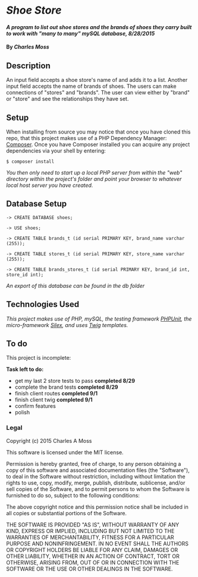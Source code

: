 # _Shoe Store_

#### _A program to list out shoe stores and the brands of shoes they carry built to work with "many to many" mySQL database, 8/28/2015_

#### By _**Charles Moss**_

## Description

An input field accepts a shoe store's name of and adds it to a list. Another input field accepts the name of brands of shoes. The users can make connections of "stores" and "brands". The user can view either by "brand" or "store" and see the relationships they have set.  

## Setup
When installing from source you may notice that once you have cloned this repo, that this project makes use of a PHP Dependency Manager: [Composer](https://github.com/composer/composer). Once you have Composer installed you can acquire any project dependencies via your shell by entering:

```
$ composer install
```

_You then only need to start up a local PHP server from within the "web" directory within the project's folder and point your browser to whatever local host server you have created._

## Database Setup

```
-> CREATE DATABASE shoes;

-> USE shoes;

-> CREATE TABLE brands_t (id serial PRIMARY KEY, brand_name varchar (255));

-> CREATE TABLE stores_t (id serial PRIMARY KEY, store_name varchar (255));

-> CREATE TABLE brands_stores_t (id serial PRIMARY KEY, brand_id int, store_id int);

```

_An export of this database can be found in the db folder_

## Technologies Used
_This project makes use of PHP, mySQL, the testing framework [PHPUnit](https://phpunit.de/), the micro-framework [Silex](http://silex.sensiolabs.org/), and uses [Twig](http://twig.sensiolabs.org/) templates._

## To do

This project is incomplete:

**Task left to do:**
* get my last 2 store tests to pass **completed 8/29**
* complete the brand tests **completed 8/29**
* finish client routes **completed 9/1**
* finish client twig **completed 9/1**
* confirm features
* polish

### Legal

Copyright (c) 2015 Charles A Moss

This software is licensed under the MIT license.

Permission is hereby granted, free of charge, to any person obtaining a copy
of this software and associated documentation files (the "Software"), to deal
in the Software without restriction, including without limitation the rights
to use, copy, modify, merge, publish, distribute, sublicense, and/or sell
copies of the Software, and to permit persons to whom the Software is
furnished to do so, subject to the following conditions:

The above copyright notice and this permission notice shall be included in
all copies or substantial portions of the Software.

THE SOFTWARE IS PROVIDED "AS IS", WITHOUT WARRANTY OF ANY KIND, EXPRESS OR
IMPLIED, INCLUDING BUT NOT LIMITED TO THE WARRANTIES OF MERCHANTABILITY,
FITNESS FOR A PARTICULAR PURPOSE AND NONINFRINGEMENT. IN NO EVENT SHALL THE
AUTHORS OR COPYRIGHT HOLDERS BE LIABLE FOR ANY CLAIM, DAMAGES OR OTHER
LIABILITY, WHETHER IN AN ACTION OF CONTRACT, TORT OR OTHERWISE, ARISING FROM,
OUT OF OR IN CONNECTION WITH THE SOFTWARE OR THE USE OR OTHER DEALINGS IN
THE SOFTWARE.

